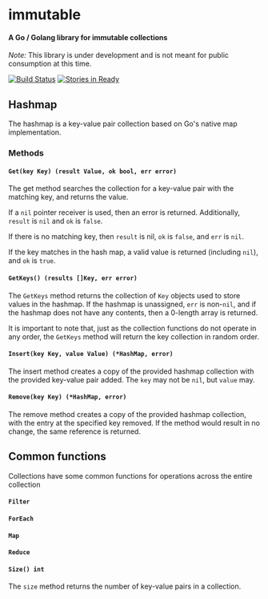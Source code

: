 # immutable
#### A Go / Golang library for immutable collections

_Note:_ This library is under development and is not meant for public consumption at this time.

[![Build Status](https://travis-ci.org/object88/immutable.svg?branch=master)](https://travis-ci.org/object88/immutable) [![Stories in Ready](https://badge.waffle.io/object88/immutable.svg?label=ready&title=Ready)](http://waffle.io/object88/immutable)

## Hashmap
The hashmap is a key-value pair collection based on Go's native map implementation.

### Methods

#### `Get(key Key) (result Value, ok bool, err error)`

The get method searches the collection for a key-value pair with the matching key, and returns the value.

If a `nil` pointer receiver is used, then an error is returned.  Additionally, `result` is `nil` and `ok` is `false`.

If there is no matching key, then `result` is nil, `ok` is `false`, and `err` is `nil`.

If the key matches in the hash map, a valid value is returned (including `nil`), and `ok` is `true`.

#### `GetKeys() (results []Key, err error)`

The `GetKeys` method returns the collection of `Key` objects used to store values in the hashmap.  If the hashmap is unassigned, `err` is non-`nil`, and if the hashmap does not have any contents, then a 0-length array is returned.

It is important to note that, just as the collection functions do not operate in any order, the `GetKeys` method will return the key collection in random order.

#### `Insert(key Key, value Value) (*HashMap, error)`

The insert method creates a copy of the provided hashmap collection with the provided key-value pair added.  The `key` may not be `nil`, but `value` may.

#### `Remove(key Key) (*HashMap, error)`

The remove method creates a copy of the provided hashmap collection, with the entry at the specified key removed.  If the method would result in no change, the same reference is returned.

## Common functions

Collections have some common functions for operations across the entire collection

#### `Filter`

#### `ForEach`

#### `Map`

#### `Reduce`

#### `Size() int`

The `size` method returns the number of key-value pairs in a collection.
